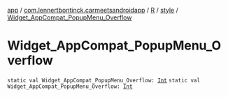 [app](../../../index.md) / [com.lennertbontinck.carmeetsandroidapp](../../index.md) / [R](../index.md) / [style](index.md) / [Widget_AppCompat_PopupMenu_Overflow](./-widget_-app-compat_-popup-menu_-overflow.md)

# Widget_AppCompat_PopupMenu_Overflow

`static val Widget_AppCompat_PopupMenu_Overflow: `[`Int`](https://kotlinlang.org/api/latest/jvm/stdlib/kotlin/-int/index.html)
`static val Widget_AppCompat_PopupMenu_Overflow: `[`Int`](https://kotlinlang.org/api/latest/jvm/stdlib/kotlin/-int/index.html)